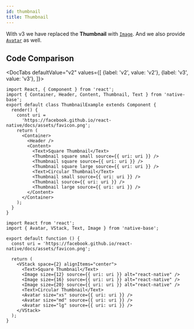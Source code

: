 ```yaml
---
id: thumbnail
title: Thumbnail
---
```


With v3 we have replaced the **Thumbnail** with [`Image`](/image). And we also provide [`Avatar`](/avatar) as well.

## Code Comparison

<DocTabs
defaultValue="v2"
values={[
{label: 'v2', value: 'v2'},
{label: 'v3', value: 'v3'},
]}>
<DocTabItem value="v2">

```tsx
import React, { Component } from 'react';
import { Container, Header, Content, Thumbnail, Text } from 'native-base';
export default class ThumbnailExample extends Component {
  render() {
    const uri =
      'https://facebook.github.io/react-native/docs/assets/favicon.png';
    return (
      <Container>
        <Header />
        <Content>
          <Text>Square Thumbnail</Text>
          <Thumbnail square small source={{ uri: uri }} />
          <Thumbnail square source={{ uri: uri }} />
          <Thumbnail square large source={{ uri: uri }} />
          <Text>Circular Thumbnail</Text>
          <Thumbnail small source={{ uri: uri }} />
          <Thumbnail source={{ uri: uri }} />
          <Thumbnail large source={{ uri: uri }} />
        </Content>
      </Container>
    );
  }
}
```

</DocTabItem>
<DocTabItem value="v3">

```tsx
import React from 'react';
import { Avatar, VStack, Text, Image } from 'native-base';

export default function () {
  const uri = 'https://facebook.github.io/react-native/docs/assets/favicon.png';

  return (
    <VStack space={2} alignItems="center">
      <Text>Square Thumbnail</Text>
      <Image size={12} source={{ uri: uri }} alt="react-native" />
      <Image size={16} source={{ uri: uri }} alt="react-native" />
      <Image size={20} source={{ uri: uri }} alt="react-native" />
      <Text>Circular Thumbnail</Text>
      <Avatar size="xs" source={{ uri: uri }} />
      <Avatar size="md" source={{ uri: uri }} />
      <Avatar size="lg" source={{ uri: uri }} />
    </VStack>
  );
}
```

</DocTabItem>
</DocTabs>
